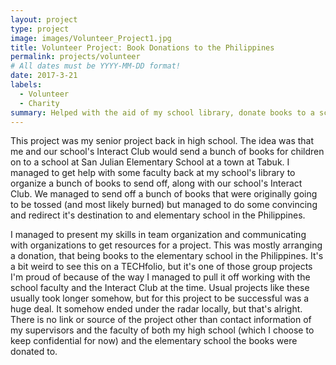 ```yaml
---
layout: project
type: project
image: images/Volunteer_Project1.jpg
title: Volunteer Project: Book Donations to the Philippines
permalink: projects/volunteer
# All dates must be YYYY-MM-DD format!
date: 2017-3-21
labels:
  - Volunteer
  - Charity
summary: Helped with the aid of my school library, donate books to a school in the Philippines
---
```

<p>
This project was my senior project back in high school. The idea was that me and our school's Interact Club would send a bunch of books for children on to a school at San Julian Elementary School at a town at Tabuk. I managed to get help with some faculty back at my school's library to organize a bunch of books to send off, along with our school's Interact Club. We managed to send off a bunch of books that were originally going to be tossed (and most likely burned) but managed to do some convincing and redirect it's destination to and elementary school in the Philippines. 
<p>
I managed to present my skills in team organization and communicating with organizations to get resources for a project. This was mostly arranging a donation, that being books to the elementary school in the Philippines. It's a bit weird to see this on a TECHfolio, but it's one of those group projects I'm proud of because of the way I managed to pull it off working with the school faculty and the Interact Club at the time. Usual projects like these usually took longer somehow, but for this project to be successful was a huge deal. It somehow ended under the radar locally, but that's alright. There is no link or source of the project other than contact information of my supervisors and the faculty of both my high school (which I choose to keep confidential for now) and the elementary school the books were donated to. 
